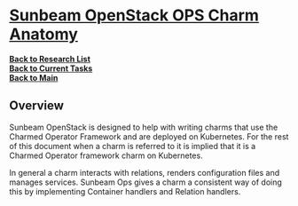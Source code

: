 # **[Sunbeam OpenStack OPS Charm Anatomy](https://opendev.org/openstack/sunbeam-charms/src/branch/main/ops-sunbeam/doc/concepts.rst)**

**[Back to Research List](../../../../research_list.md)**\
**[Back to Current Tasks](../../../../../a_status/current_tasks.md)**\
**[Back to Main](../../../../../README.md)**

## Overview

Sunbeam OpenStack is designed to help with writing charms that use the Charmed Operator Framework and are deployed on Kubernetes. For the rest of this document when a charm is referred to it is implied that it is a Charmed Operator framework charm on Kubernetes.

In general a charm interacts with relations, renders configuration files and manages services. Sunbeam Ops gives a charm a consistent way of doing this by implementing Container handlers and Relation handlers.
